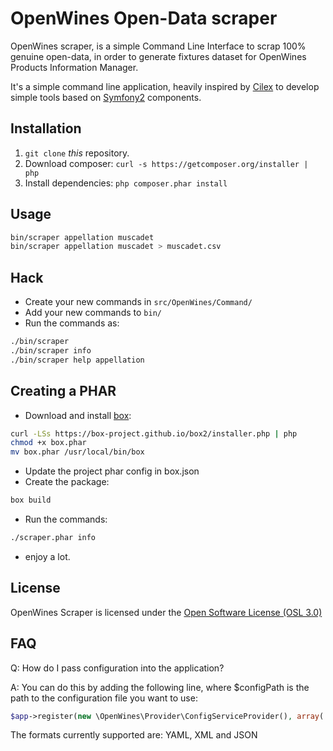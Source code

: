 OpenWines Open-Data scraper
===========================

OpenWines scraper, is a simple Command Line Interface to scrap 100% genuine open-data,
in order to generate fixtures dataset for OpenWines Products Information Manager.

It's a simple command line application, heavily inspired by [Cilex](https://github.com/Cilex/Cilex) to develop simple tools
based on [Symfony2][1] components.

## Installation

 1. `git clone` _this_ repository.
 2. Download composer: `curl -s https://getcomposer.org/installer | php`
 3. Install dependencies: `php composer.phar install`


## Usage

```bash
bin/scraper appellation muscadet
bin/scraper appellation muscadet > muscadet.csv
```

## Hack

 - Create your new commands in `src/OpenWines/Command/`
 - Add your new commands to `bin/`
 - Run the commands as:
```sh
./bin/scraper 
./bin/scraper info
./bin/scraper help appellation
```

## Creating a PHAR

 - Download and install [box][5]:
```sh
curl -LSs https://box-project.github.io/box2/installer.php | php
chmod +x box.phar
mv box.phar /usr/local/bin/box
```
 - Update the project phar config in box.json
 - Create the package:
```sh
box build
```
 - Run the commands:
```sh
./scraper.phar info
```
 - enjoy a lot.

## License

OpenWines Scraper is licensed under the [Open Software License (OSL 3.0)](http://opensource.org/licenses/osl-3.0.php)

[1]: http://symfony.com
[2]: http://silex.sensiolabs.org
[3]: http://cilex.github.com/get/cilex.phar
[4]: http://cilex.github.com/documentation
[5]: https://box-project.github.io/box2/

## FAQ

Q: How do I pass configuration into the application?

A: You can do this by adding the following line, where $configPath is the path to the configuration file you want to use:

```php
$app->register(new \OpenWines\Provider\ConfigServiceProvider(), array('config.path' => $configPath));
```

The formats currently supported are: YAML, XML and JSON